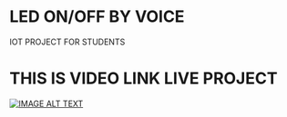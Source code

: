 # LED ON/OFF BY VOICE
IOT PROJECT FOR STUDENTS 

# THIS IS VIDEO LINK LIVE PROJECT
[![IMAGE ALT TEXT](http://img.youtube.com/vi/IbEguoFnFow/0.jpg)](http://www.youtube.com/watch?v=IbEguoFnFow "Video Title")

